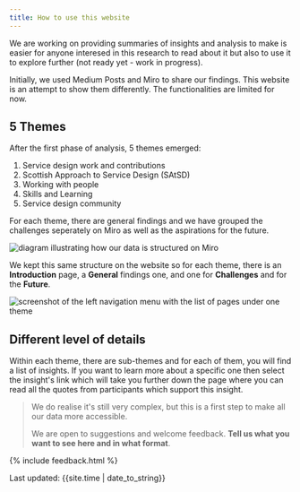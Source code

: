```yaml
---
title: How to use this website
---
```


We are working on providing summaries of insights and analysis to make is easier for anyone interesed in this research to read about it but also to use it to explore further (not ready yet - work in progress).

Initially, we used Medium Posts and Miro to share our findings. This website is an attempt to show them differently.
The functionalities are limited for now.

## 5 Themes

After the first phase of analysis, 5 themes emerged:

1. Service design work and contributions
2. Scottish Approach to Service Design (SAtSD)
3. Working with people
4. Skills and Learning
5. Service design community

For each theme, there are general findings and we have grouped the challenges seperately on Miro as well as the aspirations for the future.

![diagram illustrating how our data is structured on Miro](/practitioner-stories/images/categories.png)

We kept this same structure on the website so for each theme, there is an **Introduction** page, a **General** findings one, and one for **Challenges** and for the **Future**.

![screenshot of the left navigation menu with the list of pages under one theme](/practitioner-stories/images/theme-sctructure.png)


## Different level of details

Within each theme, there are sub-themes and for each of them, you will find a list of insights. If you want to learn more about a specific one then select the insight's link which will take you further down the page where you can read all the quotes from participants which support this insight.

> We do realise it's still very complex, but this is a first step to make all our data more accessible.
>
> We are open to suggestions and welcome feedback. **Tell us what you want to see here and in what format**.


{% include feedback.html %}
<div>Last updated: {{site.time | date_to_string}}</div>
